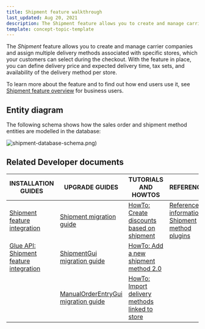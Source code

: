 ```yaml
---
title: Shipment feature walkthrough
last_updated: Aug 20, 2021
description: The Shipment feature allows you to create and manage carrier companies and assign multiple delivery methods associated with specific stores, which your customers can select during the checkout
template: concept-topic-template
---
```


The _Shipment_ feature allows you to create and manage carrier companies and assign multiple delivery methods associated with specific stores, which your customers can select during the checkout. With the feature in place, you can define delivery price and expected delivery time, tax sets, and availability of the delivery method per store.


To learn more about the feature and to find out how end users use it, see [Shipment feature overview](/docs/scos/user/features/{{page.version}}/shipment-feature-overview.html) for business users.

## Entity diagram

The following schema shows how the sales order and shipment method entities are modelled in the database:

<div class="width-100">

![shipment-database-schema.png)](https://spryker.s3.eu-central-1.amazonaws.com/docs/Features/Shipment/Shipment+Overview/shipment-database-schema.png)

</div>

## Related Developer documents

| INSTALLATION GUIDES  | UPGRADE GUIDES | TUTORIALS AND HOWTOS | REFERENCES |
|---|---|---|---|
| [Shipment feature integration](/docs/scos/dev/feature-integration-guides/{{page.version}}/shipment-feature-integration.html) | [Shipment migration guide](/docs/scos/dev/module-migration-guides/migration-guide-shipment.html) | [HowTo: Create discounts based on shipment](/docs/pbc/all/discount-management/{{site.version}}/base-shop/create-discounts-based-on-shipment.html#activate-a-discount-rule-based-on-a-shipment-carrier) | [Reference information: Shipment method plugins](/docs/scos/dev/feature-walkthroughs/{{page.version}}/shipment-feature-walkthrough/shipment-method-plugins-reference-information.html) |
| [Glue API: Shipment feature integration](/docs/scos/dev/feature-integration-guides/{{page.version}}/glue-api/glue-api-shipment-feature-integration.html) | [ShipmentGui migration guide](/docs/scos/dev/module-migration-guides/migration-guide-shipmentgui.html) | [HowTo: Add a new shipment method 2.0](/docs/scos/dev/tutorials-and-howtos/howtos/howto-add-a-new-shipment-method-2.0.html) |  |
|  | [ManualOrderEntryGui migration guide](/docs/scos/dev/module-migration-guides/migration-guide-manualorderentrygui.html) | [HowTo: Import delivery methods linked to store](/docs/scos/dev/tutorials-and-howtos/howtos/feature-howtos/data-imports/howto-import-delivery-methods-linked-to-store.html) |  |
